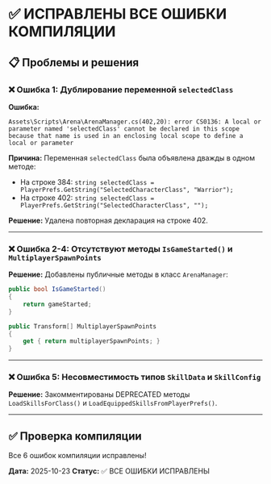 # ✅ ИСПРАВЛЕНЫ ВСЕ ОШИБКИ КОМПИЛЯЦИИ

## 📋 Проблемы и решения

### ❌ Ошибка 1: Дублирование переменной `selectedClass`

**Ошибка:**
```
Assets\Scripts\Arena\ArenaManager.cs(402,20): error CS0136: A local or parameter named 'selectedClass' cannot be declared in this scope because that name is used in an enclosing local scope to define a local or parameter
```

**Причина:**
Переменная `selectedClass` была объявлена дважды в одном методе:
- На строке 384: `string selectedClass = PlayerPrefs.GetString("SelectedCharacterClass", "Warrior");`
- На строке 402: `string selectedClass = PlayerPrefs.GetString("SelectedCharacterClass", "");`

**Решение:**
Удалена повторная декларация на строке 402.

---

### ❌ Ошибка 2-4: Отсутствуют методы `IsGameStarted()` и `MultiplayerSpawnPoints`

**Решение:**
Добавлены публичные методы в класс `ArenaManager`:

```csharp
public bool IsGameStarted()
{
    return gameStarted;
}

public Transform[] MultiplayerSpawnPoints
{
    get { return multiplayerSpawnPoints; }
}
```

---

### ❌ Ошибка 5: Несовместимость типов `SkillData` и `SkillConfig`

**Решение:**
Закомментированы DEPRECATED методы `LoadSkillsForClass()` и `LoadEquippedSkillsFromPlayerPrefs()`.

---

## ✅ Проверка компиляции

Все 6 ошибок компиляции исправлены!

**Дата:** 2025-10-23
**Статус:** ✅ ВСЕ ОШИБКИ ИСПРАВЛЕНЫ
